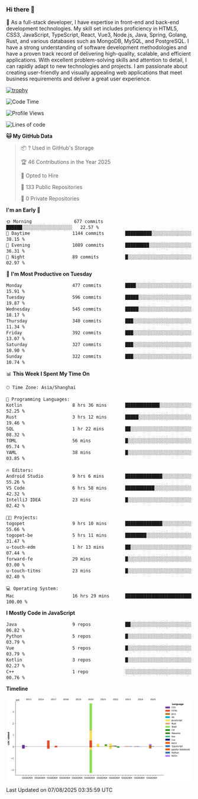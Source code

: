 ### Hi there 👋

🌱 As a full-stack developer, I have expertise in front-end and back-end development technologies. My skill set includes proficiency in HTML5, CSS3, JavaScript, TypeScript, React, Vue3, Node.js, Java, Spring, Golang, Rust, and various databases such as MongoDB, MySQL, and PostgreSQL. I have a strong understanding of software development methodologies and have a proven track record of delivering high-quality, scalable, and efficient applications. With excellent problem-solving skills and attention to detail, I can rapidly adapt to new technologies and projects. I am passionate about creating user-friendly and visually appealing web applications that meet business requirements and deliver a great user experience.

[![trophy](https://github-profile-trophy.vercel.app/?username=elton&rank=SECRET,SSS,SS,S,AAA,AA,A&theme=onedark&no-frame=true&margin-w=10)](https://github.com/ryo-ma/github-profile-trophy)

<!--START_SECTION:waka-->
![Code Time](http://img.shields.io/badge/Code%20Time-1%2C843%20hrs%201%20min-blue)

![Profile Views](http://img.shields.io/badge/Profile%20Views-1-blue)

![Lines of code](https://img.shields.io/badge/From%20Hello%20World%20I%27ve%20Written-5.8%20million%20lines%20of%20code-blue)

**🐱 My GitHub Data** 

> 📦 ? Used in GitHub's Storage 
 > 
> 🏆 46 Contributions in the Year 2025
 > 
> 💼 Opted to Hire
 > 
> 📜 133 Public Repositories 
 > 
> 🔑 0 Private Repositories 
 > 
**I'm an Early 🐤** 

```text
🌞 Morning                677 commits         ██████░░░░░░░░░░░░░░░░░░░   22.57 % 
🌆 Daytime                1144 commits        ██████████░░░░░░░░░░░░░░░   38.15 % 
🌃 Evening                1089 commits        █████████░░░░░░░░░░░░░░░░   36.31 % 
🌙 Night                  89 commits          █░░░░░░░░░░░░░░░░░░░░░░░░   02.97 % 
```
📅 **I'm Most Productive on Tuesday** 

```text
Monday                   477 commits         ████░░░░░░░░░░░░░░░░░░░░░   15.91 % 
Tuesday                  596 commits         █████░░░░░░░░░░░░░░░░░░░░   19.87 % 
Wednesday                545 commits         █████░░░░░░░░░░░░░░░░░░░░   18.17 % 
Thursday                 340 commits         ███░░░░░░░░░░░░░░░░░░░░░░   11.34 % 
Friday                   392 commits         ███░░░░░░░░░░░░░░░░░░░░░░   13.07 % 
Saturday                 327 commits         ███░░░░░░░░░░░░░░░░░░░░░░   10.90 % 
Sunday                   322 commits         ███░░░░░░░░░░░░░░░░░░░░░░   10.74 % 
```


📊 **This Week I Spent My Time On** 

```text
🕑︎ Time Zone: Asia/Shanghai

💬 Programming Languages: 
Kotlin                   8 hrs 36 mins       █████████████░░░░░░░░░░░░   52.25 % 
Rust                     3 hrs 12 mins       █████░░░░░░░░░░░░░░░░░░░░   19.46 % 
SQL                      1 hr 22 mins        ██░░░░░░░░░░░░░░░░░░░░░░░   08.32 % 
TOML                     56 mins             █░░░░░░░░░░░░░░░░░░░░░░░░   05.74 % 
YAML                     38 mins             █░░░░░░░░░░░░░░░░░░░░░░░░   03.85 % 

🔥 Editors: 
Android Studio           9 hrs 6 mins        ██████████████░░░░░░░░░░░   55.26 % 
VS Code                  6 hrs 58 mins       ███████████░░░░░░░░░░░░░░   42.32 % 
IntelliJ IDEA            23 mins             █░░░░░░░░░░░░░░░░░░░░░░░░   02.42 % 

🐱‍💻 Projects: 
togopet                  9 hrs 10 mins       ██████████████░░░░░░░░░░░   55.66 % 
togopet-be               5 hrs 11 mins       ████████░░░░░░░░░░░░░░░░░   31.47 % 
u-touch-edm              1 hr 13 mins        ██░░░░░░░░░░░░░░░░░░░░░░░   07.44 % 
forward-fe               29 mins             █░░░░░░░░░░░░░░░░░░░░░░░░   03.00 % 
u-touch-titms            23 mins             █░░░░░░░░░░░░░░░░░░░░░░░░   02.40 % 

💻 Operating System: 
Mac                      16 hrs 29 mins      █████████████████████████   100.00 % 
```

**I Mostly Code in JavaScript** 

```text
Java                     9 repos             ██░░░░░░░░░░░░░░░░░░░░░░░   06.82 % 
Python                   5 repos             █░░░░░░░░░░░░░░░░░░░░░░░░   03.79 % 
Vue                      5 repos             █░░░░░░░░░░░░░░░░░░░░░░░░   03.79 % 
Kotlin                   3 repos             █░░░░░░░░░░░░░░░░░░░░░░░░   02.27 % 
C++                      1 repo              ░░░░░░░░░░░░░░░░░░░░░░░░░   00.76 % 
```



**Timeline**

![Lines of Code chart](https://raw.githubusercontent.com/elton/elton/main/assets/bar_graph.png)


 Last Updated on 07/08/2025 03:35:59 UTC
<!--END_SECTION:waka-->

<!--
**elton/elton** is a ✨ _special_ ✨ repository because its `README.md` (this file) appears on your GitHub profile.

Here are some ideas to get you started:

- 🔭 I’m currently working on ...
- 🌱 I’m currently learning ...
- 👯 I’m looking to collaborate on ...
- 🤔 I’m looking for help with ...
- 💬 Ask me about ...
- 📫 How to reach me: ...
- 😄 Pronouns: ...
- ⚡ Fun fact: ...
-->
